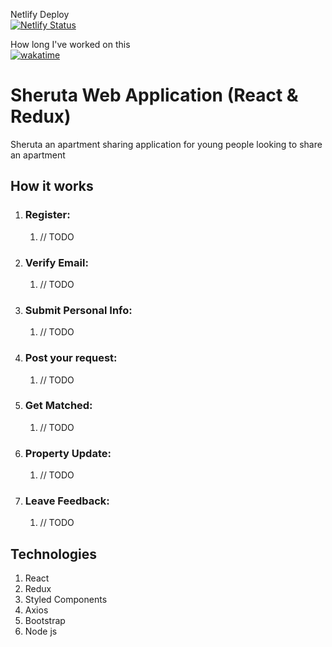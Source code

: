 Netlify Deploy<br />
[![Netlify Status](https://api.netlify.com/api/v1/badges/471e1380-9e35-4463-8171-1553536cd82e/deploy-status)](https://app.netlify.com/sites/sheruta/deploys)

How long I've worked on this<br />
[![wakatime](https://wakatime.com/badge/user/86488211-d42b-45c1-bbf9-788c3b0335dd/project/4c57eecb-f375-4be1-9660-771927f1acef.svg)](https://wakatime.com/badge/user/86488211-d42b-45c1-bbf9-788c3b0335dd/project/4c57eecb-f375-4be1-9660-771927f1acef)

# Sheruta Web Application (React & Redux)

<p>Sheruta an apartment sharing application for young people looking to share an apartment</p>

## **How it works**

1. ### **Register:**
    1. // TODO
1. ### **Verify Email:**
    1. // TODO
1. ### **Submit Personal Info:**
    1. // TODO
1. ### **Post your request:**
    1. // TODO
1. ### **Get Matched:**
    1. // TODO
1. ### **Property Update:**
    1. // TODO
1. ### **Leave Feedback:**
    1. // TODO


## **Technologies**
1. React
2. Redux
3. Styled Components
4. Axios
5. Bootstrap
6. Node js
